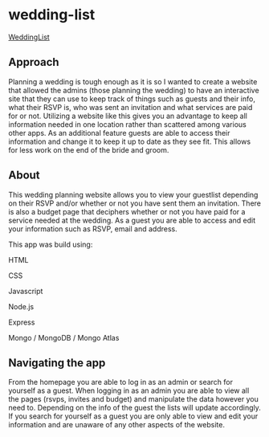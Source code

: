 # wedding-list
[WeddingList](https://weddingguestlist.herokuapp.com/)

## Approach
Planning a wedding is tough enough as it is so I wanted to create a website that allowed the admins (those planning the wedding) to have an interactive site that they can use to keep track of things such as guests and their info, what their RSVP is, who was sent an invitation and what services are paid for or not. Utilizing a website like this gives you an advantage to keep all information needed in one location rather than scattered among various other apps. As an additional feature guests are able to access their information and change it to keep it up to date as they see fit. This allows for less work on the end of the bride and groom.

## About
This wedding planning website allows you to view your guestlist depending on their RSVP and/or whether or not you have sent them an invitation. There is also a budget page that deciphers whether or not you have paid for a service needed at the wedding. As a guest you are able to access and edit your information such as RSVP, email and address.


This app was build using:

HTML

CSS

Javascript

Node.js

Express

Mongo / MongoDB / Mongo Atlas


## Navigating the app
From the homepage you are able to log in as an admin or search for yourself as a guest. When logging in as an admin you are able to view all the pages (rsvps, invites and budget) and manipulate the data however you need to. Depending on the info of the guest the lists will update accordingly. If you search for yourself as a guest you are only able to view and edit your information and are unaware of any other aspects of the website.
